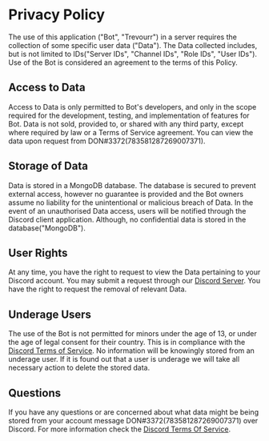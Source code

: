 # Privacy Policy

The use of this application ("Bot", "Trevourr") in a server requires the collection of some specific user data ("Data"). The Data collected includes, but is not limited to IDs("Server IDs", "Channel IDs", "Role IDs", "User IDs"). Use of the Bot is considered an agreement to the terms of this Policy. 

## Access to Data

Access to Data is only permitted to Bot's developers, and only in the scope required for the development, testing, and implementation of features for Bot. Data is not sold, provided to, or shared with any third party, except where required by law or a Terms of Service agreement. You can view the data upon request from DON#3372(783581287269007371).

## Storage of Data

Data is stored in a MongoDB database. The database is secured to prevent external access, however no guarantee is provided and the Bot owners assume no liability for the unintentional or malicious breach of Data. In the event of an unauthorised Data access, users will be notified through the Discord client application. Although, no confidential data is stored in the database("MongoDB").

## User Rights

At any time, you have the right to request to view the Data pertaining to your Discord account. You may submit a request through our [Discord Server](http://trevourr.xyz/support). You have the right to request the removal of relevant Data.

## Underage Users

The use of the Bot is not permitted for minors under the age of 13, or under the age of legal consent for their country. This is in compliance with the [Discord Terms of Service](https://discord.com/terms). No information will be knowingly stored from an underage user. If it is found out that a user is underage we will take all necessary action to delete the stored data.

## Questions

If you have any questions or are concerned about what data might be being stored from your account message DON#3372(783581287269007371) over Discord. For more information check the [Discord Terms Of Service](https://discord.com/terms).
